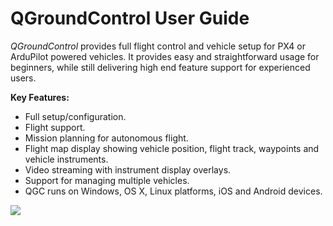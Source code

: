 # QGroundControl User Guide

*QGroundControl* provides full flight control and vehicle setup for PX4 or ArduPilot powered vehicles. It provides easy and straightforward usage for beginners, while still delivering high end feature support for experienced users.

**Key Features:**

* Full setup/configuration.
* Flight support.
* Mission planning for autonomous flight.
* Flight map display showing vehicle position, flight track, waypoints and vehicle instruments.
* Video streaming with instrument display overlays.
* Support for managing multiple vehicles.
* QGC runs on Windows, OS X, Linux platforms, iOS and Android devices.

![](./images/quickstart/ConnectedVehicle.jpg)

